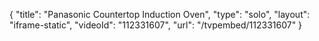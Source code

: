 {
    "title": "Panasonic Countertop Induction Oven",
    "type": "solo",
    "layout": "iframe-static",
    "videoId": "112331607",
    "url": "\/tvpembed\/112331607"
}